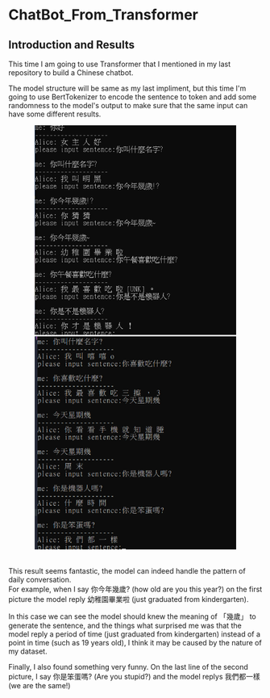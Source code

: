 # ChatBot_From_Transformer

## Introduction and Results

This time I am going to use Transformer that I mentioned in my last repository to build a Chinese chatbot. <br>

The model structure will be same as my last impliment, but this time I'm going to use BertTokenizer to encode the sentence to token and 
add some randomness to the model's output to make sure that the same input can have some different results.<br>

<p align="center">
<img width="400px" src="https://github.com/Yukino1010/ChatBot_From_Transformer/blob/master/result/result1.png"/>
<img width="400px" src="https://github.com/Yukino1010/ChatBot_From_Transformer/blob/master/result/result2.png"/>
</p>

<br>
This result seems fantastic, the model can indeed handle the pattern of daily conversation. <br>
For example, when I say 你今年幾歲? (how old are you this year?) on the first picture the model reply 幼稚園畢業啦 (just graduated from kindergarten). <br>

In this case we can see the model should knew the meaning of 「幾歲」 to generate the sentence, and the things what surprised me was that the model reply a period of time (just graduated from kindergarten) instead of a point in time (such as 19 years old), I think it may be caused by the nature of my dataset.

Finally, I also found something very funny. On the last line of the second picture, I say 你是笨蛋嗎? (Are you stupid?) and the model replys 我們都一樣 (we are the same!) 

